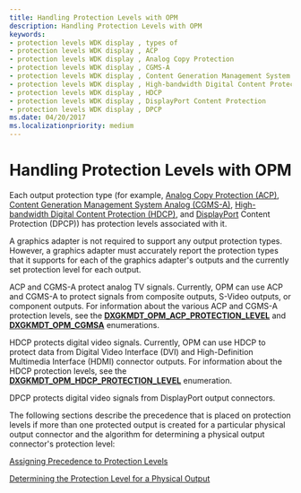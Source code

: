 ```yaml
---
title: Handling Protection Levels with OPM
description: Handling Protection Levels with OPM
keywords:
- protection levels WDK display , types of
- protection levels WDK display , ACP
- protection levels WDK display , Analog Copy Protection
- protection levels WDK display , CGMS-A
- protection levels WDK display , Content Generation Management System Analog
- protection levels WDK display , High-bandwidth Digital Content Protection
- protection levels WDK display , HDCP
- protection levels WDK display , DisplayPort Content Protection
- protection levels WDK display , DPCP
ms.date: 04/20/2017
ms.localizationpriority: medium
---
```


# Handling Protection Levels with OPM

Each output protection type (for example, [Analog Copy Protection (ACP)](https://business.tivo.com/services/acp-technology), [Content Generation Management System Analog (CGMS-A)](cgms-a-standards.md), [High-bandwidth Digital Content Protection (HDCP)](https://www.digital-cp.com/hdcp-specifications), and [DisplayPort](https://go.microsoft.com/fwlink/p/?linkid=71382) Content Protection (DPCP)) has protection levels associated with it.

A graphics adapter is not required to support any output protection types. However, a graphics adapter must accurately report the protection types that it supports for each of the graphics adapter's outputs and the currently set protection level for each output.

ACP and CGMS-A protect analog TV signals. Currently, OPM can use ACP and CGMS-A to protect signals from composite outputs, S-Video outputs, or component outputs. For information about the various ACP and CGMS-A protection levels, see the [**DXGKMDT_OPM_ACP_PROTECTION_LEVEL**](/windows-hardware/drivers/ddi/d3dkmdt/ne-d3dkmdt-_dxgkmdt_opm_acp_protection_level) and [**DXGKMDT_OPM_CGMSA**](/windows-hardware/drivers/ddi/d3dkmdt/ne-d3dkmdt-_dxgkmdt_opm_cgmsa) enumerations.

HDCP protects digital video signals. Currently, OPM can use HDCP to protect data from Digital Video Interface (DVI) and High-Definition Multimedia Interface (HDMI) connector outputs. For information about the HDCP protection levels, see the [**DXGKMDT_OPM_HDCP_PROTECTION_LEVEL**](/windows-hardware/drivers/ddi/d3dkmdt/ne-d3dkmdt-_dxgkmdt_opm_hdcp_protection_level) enumeration.

DPCP protects digital video signals from DisplayPort output connectors.

The following sections describe the precedence that is placed on protection levels if more than one protected output is created for a particular physical output connector and the algorithm for determining a physical output connector's protection level:

[Assigning Precedence to Protection Levels](assigning-precedence-to-protection-levels.md)

[Determining the Protection Level for a Physical Output](determining-the-protection-level-for-a-physical-output.md)
